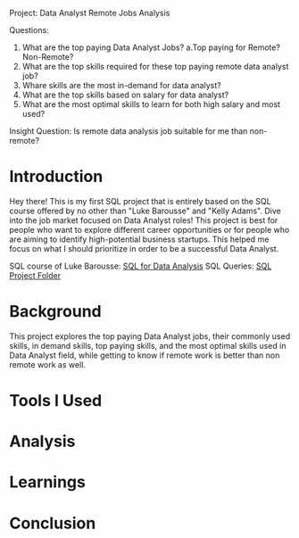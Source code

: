 Project: Data Analyst Remote Jobs Analysis

Questions:
1. What are the top paying Data Analyst Jobs?
   a.Top paying for Remote? Non-Remote?
2. What are the top skills required for these top paying remote data analyst job?
3. Whare skills are the most in-demand for data analyst?
4. What are the top skills based on salary for data analyst?
5. What are the most optimal skills to learn for both high salary and most used?

Insight Question: Is remote data analysis job suitable for me than non-remote?



# Introduction
Hey there! This is my first SQL project that is entirely based on the SQL course offered by no other than "Luke Barousse" and "Kelly Adams". Dive into the job market focused on Data Analyst roles! This project is best for people who want to explore different career opportunities or for people who are aiming to identify high-potential business startups. This helped me focus on what I should prioritize in order to be a successful Data Analyst. 

SQL course of Luke Barousse: [SQL for Data Analysis](https://www.lukebarousse.com/sql)
SQL Queries: [SQL Project Folder](/project_sql/)


# Background
This project explores the top paying Data Analyst jobs, their commonly used skills, in demand skills, top paying skills, and the most optimal skills used in Data Analyst field, while getting to know if remote work is better than non remote work as well.

# Tools I Used

# Analysis

# Learnings

# Conclusion